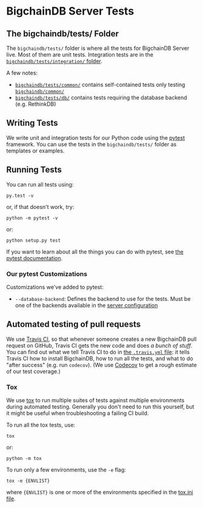 # BigchainDB Server Tests

## The bigchaindb/tests/ Folder

The `bigchaindb/tests/` folder is where all the tests for BigchainDB Server live. Most of them are unit tests. Integration tests are in the [`bigchaindb/tests/integration/` folder](./integration/).

A few notes:

- [`bigchaindb/tests/common/`](./common/) contains self-contained tests only testing
  [`bigchaindb/common/`](../bigchaindb/common/)
- [`bigchaindb/tests/db/`](./db/) contains tests requiring the database backend (e.g. RethinkDB)


## Writing Tests

We write unit and integration tests for our Python code using the [pytest](http://pytest.org/latest/) framework. You can use the tests in the `bigchaindb/tests/` folder as templates or examples.


## Running Tests

You can run all tests using:
```text
py.test -v
```

or, if that doesn't work, try:
```text
python -m pytest -v
```

or:
```text
python setup.py test
```

If you want to learn about all the things you can do with pytest, see [the pytest documentation](http://pytest.org/latest/).


### Our pytest Customizations

Customizations we've added to pytest:

- `--database-backend`: Defines the backend to use for the tests. Must be one of the backends
  available in the [server configuration](https://docs.bigchaindb.com/projects/server/en/latest/server-reference/configuration.html)




## Automated testing of pull requests

We use [Travis CI](https://travis-ci.com/), so that whenever someone creates a new BigchainDB pull request on GitHub, Travis CI gets the new code and does _a bunch of stuff_. You can find out what we tell Travis CI to do in [the `.travis.yml` file](.travis.yml): it tells Travis CI how to install BigchainDB, how to run all the tests, and what to do "after success" (e.g. run `codecov`). (We use [Codecov](https://codecov.io/) to get a rough estimate of our test coverage.)


### Tox

We use [tox](https://tox.readthedocs.io/en/latest/) to run multiple suites of tests against multiple environments during automated testing. Generally you don't need to run this yourself, but it might be useful when troubleshooting a failing CI build.

To run all the tox tests, use:
```text
tox
```

or:
```text
python -m tox
```

To run only a few environments, use the `-e` flag:
```text
tox -e {ENVLIST}
```

where `{ENVLIST}` is one or more of the environments specified in the [tox.ini file](tox.ini).